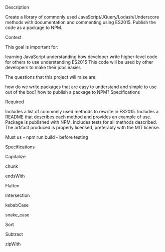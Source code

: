 Description

Create a library of commonly used JavaScript/JQuery/Lodash/Underscore methods with documentation and commenting using ES2015. Publish the code as a package to NPM.

Context

This goal is important for:

learning JavaScript
understanding how developer write higher-level code for others to use
understanding ES2015
This code will be used by other developers to make their jobs easier.

The questions that this project will raise are:

how do we write packages that are easy to understand and simple to use out of the box?
how to publish a package to NPM?
Specifications

Required

 Includes a list of commonly used methods to rewrite in ES2015.
 Includes a README that describes each method and provides an example of use.
 Package is published with NPM.
 Includes tests for all methods described.
 The artifact produced is properly licensed, preferably with the MIT license.



Must us - npm run build - before testing

Specifications

  Capitalize

  chunk

  endsWith

  Flatten

  Intersection

  kebabCase

  snake_case

  Sort

  Subtract

  zipWith

